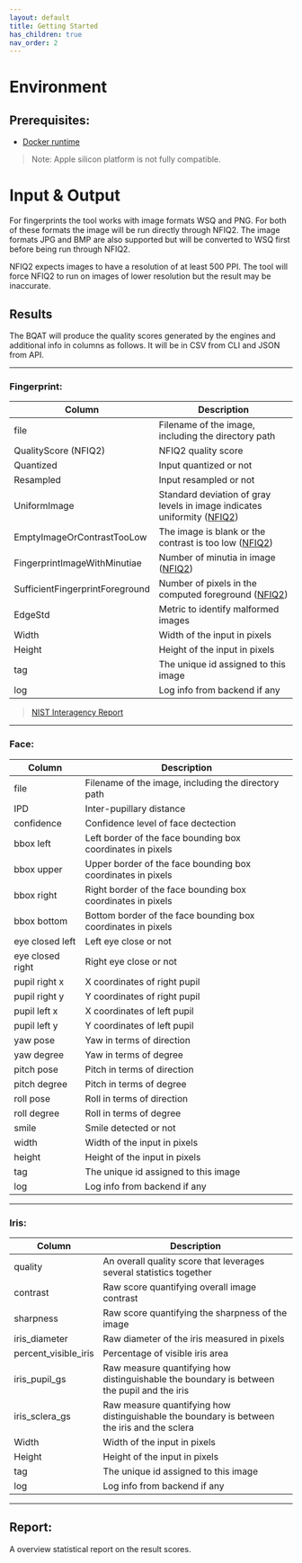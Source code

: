 ```yaml
---
layout: default
title: Getting Started
has_children: true
nav_order: 2
---
```


# Environment

## Prerequisites:

+ [Docker runtime](https://www.docker.com/)

> Note: Apple silicon platform is not fully compatible.

# Input & Output

For fingerprints the tool works with image formats WSQ and PNG. For both of these formats the image will be run directly through NFIQ2. The image formats JPG and BMP are also supported but will be converted to WSQ first before being run through NFIQ2.

NFIQ2 expects images to have a resolution of at least 500 PPI. The tool will force NFIQ2 to run on images of lower resolution but the result may be inaccurate.

## Results

The BQAT will produce the quality scores generated by the engines and additional info in columns as follows. It will be in CSV from CLI and JSON from API.

***

### Fingerprint:
Column                          | Description
------------------------------- | -----------
file                            | Filename of the image, including the directory path
QualityScore (NFIQ2)            | NFIQ2 quality score
Quantized                       | Input quantized or not
Resampled                       | Input resampled or not
UniformImage                    | Standard deviation of gray levels in image indicates uniformity ([NFIQ2](https://pages.nist.gov/NFIQ2/docs/v2.1.0/namespace_n_f_i_q2_1_1_identifiers_1_1_actionable_quality_feedback.html))
EmptyImageOrContrastTooLow      | The image is blank or the contrast is too low ([NFIQ2](https://pages.nist.gov/NFIQ2/docs/v2.1.0/namespace_n_f_i_q2_1_1_identifiers_1_1_actionable_quality_feedback.html))
FingerprintImageWithMinutiae    | Number of minutia in image ([NFIQ2](https://pages.nist.gov/NFIQ2/docs/v2.1.0/namespace_n_f_i_q2_1_1_identifiers_1_1_actionable_quality_feedback.html))
SufficientFingerprintForeground | Number of pixels in the computed foreground ([NFIQ2](https://pages.nist.gov/NFIQ2/docs/v2.1.0/namespace_n_f_i_q2_1_1_identifiers_1_1_actionable_quality_feedback.html))
EdgeStd                         | Metric to identify malformed images
Width                           | Width of the input in pixels
Height                          | Height of the input in pixels
tag                             | The unique id assigned to this image
log                             | Log info from backend if any

> [NIST Interagency Report](https://nvlpubs.nist.gov/nistpubs/ir/2021/NIST.IR.8382.pdf)

***

### Face:
Column           | Description
---------------- | ----------- 
file             | Filename of the image, including the directory path
IPD              | Inter-pupillary distance
confidence       | Confidence level of face dectection
bbox left        | Left border of the face bounding box coordinates in pixels
bbox upper       | Upper border of the face bounding box coordinates in pixels
bbox right       | Right border of the face bounding box coordinates in pixels
bbox bottom      | Bottom border of the face bounding box coordinates in pixels
eye closed left  | Left eye close or not
eye closed right | Right eye close or not
pupil right x    | X coordinates of right pupil
pupil right y    | Y coordinates of right pupil
pupil left x     | X coordinates of left pupil
pupil left y     | Y coordinates of left pupil
yaw pose         | Yaw in terms of direction
yaw degree       | Yaw in terms of degree
pitch pose       | Pitch in terms of direction
pitch degree     | Pitch in terms of degree
roll pose        | Roll in terms of direction
roll degree      | Roll in terms of degree
smile            | Smile detected or not
width            | Width of the input in pixels
height           | Height of the input in pixels
tag              | The unique id assigned to this image
log              | Log info from backend if any

***

### Iris:
Column | Description
------ | ----
quality | An overall quality score that leverages several statistics together
contrast | Raw score quantifying overall image contrast
sharpness | Raw score quantifying the sharpness of the image
iris_diameter | Raw diameter of the iris measured in pixels
percent_visible_iris | Percentage of visible iris area
iris_pupil_gs | Raw measure quantifying how distinguishable the boundary is between the pupil and the iris
iris_sclera_gs | Raw measure quantifying how distinguishable the boundary is between the iris and the sclera
Width            | Width of the input in pixels
Height           | Height of the input in pixels
tag              | The unique id assigned to this image
log              | Log info from backend if any

***

## Report:
A overview statistical report on the result scores.